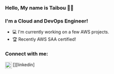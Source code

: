 ### Hello, My name is Taibou 👋🏾

### I'm a Cloud and DevOps Engineer!
- 💻 I'm currently working on a few AWS projects.
- 🏆 Recently AWS SAA certified!


### Connect with me:
[<img align="left" alt="Taibou Diallo | LinkedIn" width="22px" src="https://cdn.jsdelivr.net/npm/simple-icon@v3/icons/linkedin.svg" />][linkedin]
